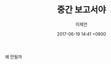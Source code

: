 ﻿---
layout: entry
title: "중간 보고서야"
author: 이제언
date: 2017-06-19 14:41 +0900
tags:  
comments: true
---  


왜 안될까